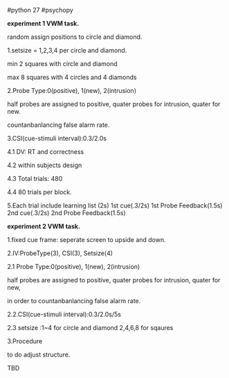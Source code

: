 #python 27  #psychopy

**experiment 1 VWM task.**

random assign positions to circle and diamond.

 1.setsize = 1,2,3,4 per circle and diamond.
 
 min 2 squares with circle and diamond
 
 max 8 squares with 4 circles and 4 diamonds
 
 2.Probe Type:0(positive), 1(new), 2(intrusion)
 
 half probes are assigned to positive, quater probes for intrusion, quater for new.
 
 countanbanlancing false alarm rate.
  
  3.CSI(cue-stimuli interval):0.3/2.0s

  4.1 DV: RT and correctness
  
  4.2 within subjects design
  
  4.3 Total trials: 480
  
  4.4 80 trials per block.
  
  5.Each trial include
      learning list (2s)
      1st cue(.3/2s)
      1st Probe
      Feedback(1.5s)
      2nd cue(.3/2s)
      2nd Probe
      Feedback(1.5s)
  

**experiment 2 VWM task.**


  1.fixed cue frame: seperate screen to upside and down.

  2.IV:ProbeType(3), CSI(3), Setsize(4)
  
  2.1 Probe Type:0(positive), 1(new), 2(intrusion)
  
  
   half probes are assigned to positive, quater probes for intrusion, quater for new, 
   
   
   in order to countanbanlancing false alarm rate.
      
  2.2.CSI(cue-stimuli interval):0.3/2.0s/5s
  
  2.3 setsize :1~4 for circle and diamond
               2,4,6,8 for sqaures
               
  3.Procedure
  
to do
adjust structure.

TBD
